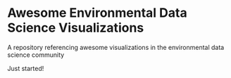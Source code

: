 # Awesome Environmental Data Science Visualizations
A repository referencing awesome visualizations in the environmental data science community



Just started!
